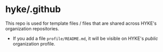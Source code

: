 # hyke/.github

This repo is used for template files / files that are shared across HYKE's organization repositories.

- If you add a file `profile/README.md`, it will be visible on HYKE's *public* organization profile.
